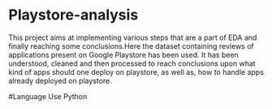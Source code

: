 # Playstore-analysis

This project aims at implementing various steps that are a part of EDA and finally reaching some conclusions.Here the dataset containing reviews of applications present on Google Playstore has been used. It has been understood, cleaned and then processed to reach conclusions upon what kind of apps should one deploy on playstore, as well as, how to handle apps already deployed on playstore.


#Language Use
Python
